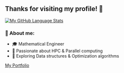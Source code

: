 ## Thanks for visiting my profile! 👋
[![My GitHub Language Stats](https://github-readme-stats.vercel.app/api/top-langs/?username=tucob97&langs_count=5&theme=tokyonight&cache_seconds=0)]()

### 📝 About me:
- 🎓  Mathematical Engineer
- 🔭  Passionate about HPC & Parallel computing
- 🌱  Exploring Data structures & Optimization algorithms

<!--
**tucob97/tucob97** is a ✨ _special_ ✨ repository because its `README.md` (this file) appears on your GitHub profile.

Here are some ideas to get you started:

- 🔭 I’m currently working on ...
- 🌱 I’m currently learning ...
- 👯 I’m looking to collaborate on ...
- 🤔 I’m looking for help with ...
- 💬 Ask me about ...
- 📫 How to reach me: ...
- 😄 Pronouns: ...
- ⚡ Fun fact: ...
-->

[My Portfolio](https://tucob97.github.io/portfolio/)
